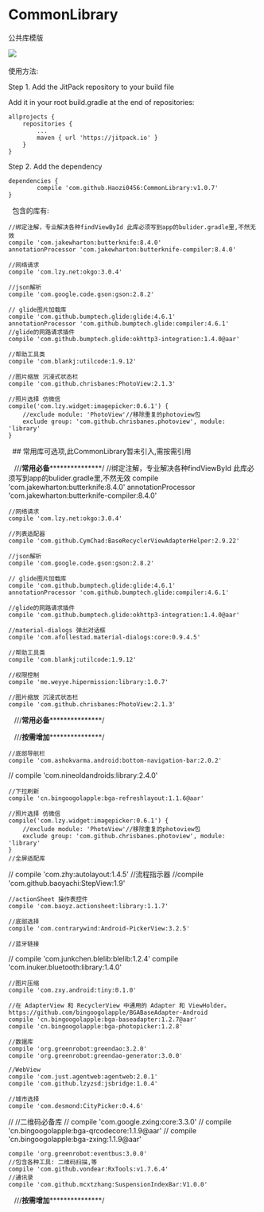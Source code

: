 # CommonLibrary
公共库模版

[![](https://jitpack.io/v/Haozi0456/CommonLibrary.svg)](https://jitpack.io/#Haozi0456/CommonLibrary)
 
 
 使用方法:

Step 1. Add the JitPack repository to your build file

Add it in your root build.gradle at the end of repositories:

	allprojects {
		repositories {
			...
			maven { url 'https://jitpack.io' }
		}
	}
Step 2. Add the dependency

	dependencies {
	        compile 'com.github.Haozi0456:CommonLibrary:v1.0.7'
	}


 
包含的库有:

    //绑定注解，专业解决各种findViewById 此库必须写到app的bulider.gradle里,不然无效
    compile 'com.jakewharton:butterknife:8.4.0'
    annotationProcessor 'com.jakewharton:butterknife-compiler:8.4.0'

    //网络请求
    compile 'com.lzy.net:okgo:3.0.4'

    //json解析
    compile 'com.google.code.gson:gson:2.8.2'

    // glide图片加载库
    compile 'com.github.bumptech.glide:glide:4.6.1'
    annotationProcessor 'com.github.bumptech.glide:compiler:4.6.1'
    //glide的网路请求插件
    compile 'com.github.bumptech.glide:okhttp3-integration:1.4.0@aar'

    //帮助工具类
    compile 'com.blankj:utilcode:1.9.12'

    //图片缩放 沉浸式状态栏
    compile 'com.github.chrisbanes:PhotoView:2.1.3'

    //照片选择 仿微信
    compile('com.lzy.widget:imagepicker:0.6.1') {
        //exclude module: 'PhotoView'//移除重复的photoview包
        exclude group: 'com.github.chrisbanes.photoview', module: 'library'
    }
    
   
   ## 常用库可选项,此CommonLibrary暂未引入,需按需引用
   
   
    ///********************常用必备***********************************/
    //绑定注解，专业解决各种findViewById 此库必须写到app的bulider.gradle里,不然无效
    compile 'com.jakewharton:butterknife:8.4.0'
    annotationProcessor 'com.jakewharton:butterknife-compiler:8.4.0'

    //网络请求
    compile 'com.lzy.net:okgo:3.0.4'

    //列表适配器
    compile 'com.github.CymChad:BaseRecyclerViewAdapterHelper:2.9.22'

    //json解析
    compile 'com.google.code.gson:gson:2.8.2'

    // glide图片加载库
    compile 'com.github.bumptech.glide:glide:4.6.1'
    annotationProcessor 'com.github.bumptech.glide:compiler:4.6.1'
    
    //glide的网路请求插件
    compile 'com.github.bumptech.glide:okhttp3-integration:1.4.0@aar'

    //material-dialogs 弹出对话框
    compile 'com.afollestad.material-dialogs:core:0.9.4.5'

    //帮助工具类
    compile 'com.blankj:utilcode:1.9.12'

    //权限控制
    compile 'me.weyye.hipermission:library:1.0.7'

    //图片缩放 沉浸式状态栏
    compile 'com.github.chrisbanes:PhotoView:2.1.3'

    ///********************常用必备***********************************/


    ///********************按需增加***********************************/

    //底部导航栏
    compile 'com.ashokvarma.android:bottom-navigation-bar:2.0.2'

//    compile 'com.nineoldandroids:library:2.4.0'

    //下拉刷新
    compile 'cn.bingoogolapple:bga-refreshlayout:1.1.6@aar'

    //照片选择 仿微信
    compile('com.lzy.widget:imagepicker:0.6.1') {
        //exclude module: 'PhotoView'//移除重复的photoview包
        exclude group: 'com.github.chrisbanes.photoview', module: 'library'
    }
    //全屏适配库
//    compile 'com.zhy:autolayout:1.4.5'
    //流程指示器
    //compile 'com.github.baoyachi:StepView:1.9'


    //actionSheet 操作表控件
    compile 'com.baoyz.actionsheet:library:1.1.7'

    //底部选择
    compile 'com.contrarywind:Android-PickerView:3.2.5'
    
    //蓝牙链接
//    compile 'com.junkchen.blelib:blelib:1.2.4'
    compile 'com.inuker.bluetooth:library:1.4.0'
    
    //图片压缩
    compile 'com.zxy.android:tiny:0.1.0'

    //在 AdapterView 和 RecyclerView 中通用的 Adapter 和 ViewHolder。https://github.com/bingoogolapple/BGABaseAdapter-Android
    compile 'cn.bingoogolapple:bga-baseadapter:1.2.7@aar'
    compile 'cn.bingoogolapple:bga-photopicker:1.2.8'

    //数据库
    compile 'org.greenrobot:greendao:3.2.0'
    compile 'org.greenrobot:greendao-generator:3.0.0'

    //WebView
    compile 'com.just.agentweb:agentweb:2.0.1'
    compile 'com.github.lzyzsd:jsbridge:1.0.4'

    //城市选择
    compile 'com.desmond:CityPicker:0.4.6'

//    //二维码必备库
//    compile 'com.google.zxing:core:3.3.0'
//    compile 'cn.bingoogolapple:bga-qrcodecore:1.1.9@aar'
//    compile 'cn.bingoogolapple:bga-zxing:1.1.9@aar'

    compile 'org.greenrobot:eventbus:3.0.0'
    //包含各种工具: 二维码扫描,等
    compile 'com.github.vondear:RxTools:v1.7.6.4'
    //通讯录
    compile 'com.github.mcxtzhang:SuspensionIndexBar:V1.0.0'
    ///********************按需增加***********************************/
